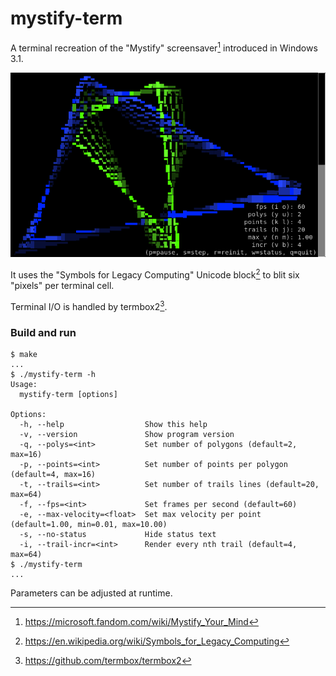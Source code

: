# mystify-term

A terminal recreation of the "Mystify" screensaver[^1] introduced in
Windows 3.1.

![screencap](https://github.com/adsr/mystify-term/blob/master/screencap.gif?raw=true)

It uses the "Symbols for Legacy Computing" Unicode block[^2] to blit
six "pixels" per terminal cell.

Terminal I/O is handled by termbox2[^3].

### Build and run

```console
$ make
...
$ ./mystify-term -h
Usage:
  mystify-term [options]

Options:
  -h, --help                  Show this help
  -v, --version               Show program version
  -q, --polys=<int>           Set number of polygons (default=2, max=16)
  -p, --points=<int>          Set number of points per polygon (default=4, max=16)
  -t, --trails=<int>          Set number of trails lines (default=20, max=64)
  -f, --fps=<int>             Set frames per second (default=60)
  -e, --max-velocity=<float>  Set max velocity per point (default=1.00, min=0.01, max=10.00)
  -s, --no-status             Hide status text
  -i, --trail-incr=<int>      Render every nth trail (default=4, max=64)
$ ./mystify-term
...
```

Parameters can be adjusted at runtime.

[^1]: https://microsoft.fandom.com/wiki/Mystify_Your_Mind
[^2]: https://en.wikipedia.org/wiki/Symbols_for_Legacy_Computing
[^3]: https://github.com/termbox/termbox2